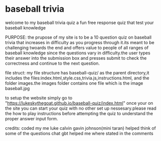 # baseball trivia

welcome to my baseball trivia quiz a fun free response quiz that test your baseball knowledge

PURPOSE:
the prupose of my site is to be a 10 question quiz on baseball trivia that increases in difficulty as you progress through it.its meant to be challenging twoards the end and offers value to people of all ranges of baseball knowledge since the questions vary in difficulty.the user types their answer into the submission box and presses submit to check the correctness and continue to the next question.

file struct:
my file structure has baseball-quiz/ as the parent directory,it includes the files:index.html,style.css,trivia.js,instructions.html, and the folder images.the images folder contains one file which is the image baseball.jpg

to setup the website simply go to "https://lukeskythegoat.github.io/baseball-quiz/index.html" once your on the site you can start your quiz with no other set up nessesary.please read the how to play instructions before attempting the quiz to understand the proper answer input form.

credits:
coded my me luke calvin
gavin johnson(mini taran) helped think of some of the questions
chat gbt helped me where stated in the comments
